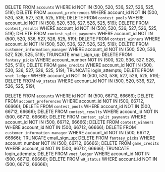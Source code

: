 DELETE FROM `accounts` WHERE id NOT IN (500, 520, 536, 527, 526, 525, 519);
DELETE FROM `account_preferences` WHERE account_id NOT IN (500, 520, 536, 527, 526, 525, 519);
DELETE FROM `contest_pools` WHERE account_id NOT IN (500, 520, 536, 527, 526, 525, 519);
DELETE FROM `contest_results` WHERE account_id NOT IN (500, 520, 536, 527, 526, 525, 519);
DELETE FROM `contest_split_payments` WHERE account_id NOT IN (500, 520, 536, 527, 526, 525, 519);
DELETE FROM `contest_winners` WHERE account_id NOT IN (500, 520, 536, 527, 526, 525, 519);
DELETE FROM `customer_information_manager` WHERE account_id NOT IN (500, 520, 536, 527, 526, 525, 519);
TRUNCATE email_sign_up;
DELETE FROM `fantasy_picks` WHERE account_number NOT IN (500, 520, 536, 527, 526, 525, 519);
DELETE FROM `game_credits` WHERE account_id NOT IN (500, 520, 536, 527, 526, 525, 519);
TRUNCATE login_attempts;
DELETE FROM `vnet_ledger` WHERE account_id NOT IN (500, 520, 536, 527, 526, 525, 519);
DELETE FROM `w9_status` WHERE account_id NOT IN (500, 520, 536, 527, 526, 525, 519);


DELETE FROM `accounts` WHERE id NOT IN (500, 66712, 66666);
DELETE FROM `account_preferences` WHERE account_id NOT IN (500, 66712, 66666);
DELETE FROM `contest_pools` WHERE account_id NOT IN (500, 66712, 66666);
DELETE FROM `contest_results` WHERE account_id NOT IN (500, 66712, 66666);
DELETE FROM `contest_split_payments` WHERE account_id NOT IN (500, 66712, 66666);
DELETE FROM `contest_winners` WHERE account_id NOT IN (500, 66712, 66666);
DELETE FROM `customer_information_manager` WHERE account_id NOT IN (500, 66712, 66666);
TRUNCATE email_sign_up;
DELETE FROM `fantasy_picks` WHERE account_number NOT IN (500, 66712, 66666);
DELETE FROM `game_credits` WHERE account_id NOT IN (500, 66712, 66666);
TRUNCATE login_attempts;
DELETE FROM `vnet_ledger` WHERE account_id NOT IN (500, 66712, 66666);
DELETE FROM `w9_status` WHERE account_id NOT IN (500, 66712, 66666);